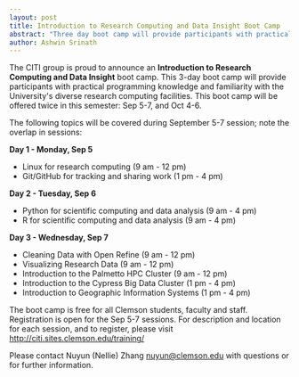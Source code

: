```yaml
---
layout: post
title: Introduction to Research Computing and Data Insight Boot Camp 
abstract: "Three day boot camp will provide participants with practical programming knowledge and familiarity with the University's diverse research computing facilities. Boot camp is open to all students,faculty and staff." 
author: Ashwin Srinath
---
```


The CITI group is proud to announce an **Introduction to Research Computing and Data Insight** boot camp. This 3-day boot camp will provide participants with practical programming knowledge and familiarity with the University's diverse research computing facilities. This boot camp will be offered twice in this semester: Sep 5-7, and Oct 4-6.

The following topics will be covered during September 5-7 session; note the overlap in sessions:


**Day 1 - Monday, Sep 5** 
- Linux for research computing (9 am - 12 pm)
- Git/GitHub for tracking and sharing work (1 pm - 4 pm)

**Day 2 - Tuesday, Sep 6**

- Python for scientific computing and data analysis (9 am - 4 pm)
- R for scientific computing and data analysis (9 am - 4 pm)

**Day 3 - Wednesday, Sep 7**

- Cleaning Data with Open Refine (9 am - 12 pm)
- Visualizing Research Data (9 am - 12 pm)
- Introduction to the Palmetto HPC Cluster (9 am - 12 pm)
- Introduction to the Cypress Big Data Cluster (1 pm - 4 pm)
- Introduction to Geographic Information Systems (1 pm - 4 pm)

The boot camp is free for all Clemson students, faculty and staff. Registration is open for the Sep 5-7 sessions. For description and location for each session, and to register, please visit <http://citi.sites.clemson.edu/training/>

Please contact Nuyun (Nellie) Zhang <nuyun@clemson.edu> with questions or for further information.


